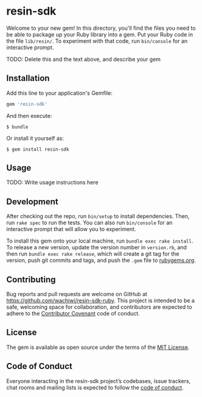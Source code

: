 # resin-sdk

Welcome to your new gem! In this directory, you'll find the files you need to be able to package up your Ruby library into a gem. Put your Ruby code in the file `lib/resin/`. To experiment with that code, run `bin/console` for an interactive prompt.

TODO: Delete this and the text above, and describe your gem

## Installation

Add this line to your application's Gemfile:

```ruby
gem 'resin-sdk'
```

And then execute:

    $ bundle

Or install it yourself as:

    $ gem install resin-sdk

## Usage

TODO: Write usage instructions here

## Development

After checking out the repo, run `bin/setup` to install dependencies. Then, run `rake spec` to run the tests. You can also run `bin/console` for an interactive prompt that will allow you to experiment.

To install this gem onto your local machine, run `bundle exec rake install`. To release a new version, update the version number in `version.rb`, and then run `bundle exec rake release`, which will create a git tag for the version, push git commits and tags, and push the `.gem` file to [rubygems.org](https://rubygems.org).

## Contributing

Bug reports and pull requests are welcome on GitHub at https://github.com/wachiwi/resin-sdk-ruby. This project is intended to be a safe, welcoming space for collaboration, and contributors are expected to adhere to the [Contributor Covenant](http://contributor-covenant.org) code of conduct.

## License

The gem is available as open source under the terms of the [MIT License](https://opensource.org/licenses/MIT).

## Code of Conduct

Everyone interacting in the resin-sdk project’s codebases, issue trackers, chat rooms and mailing lists is expected to follow the [code of conduct](https://github.com/[USERNAME]/resin-sdk-ruby/blob/master/CODE_OF_CONDUCT.md).
